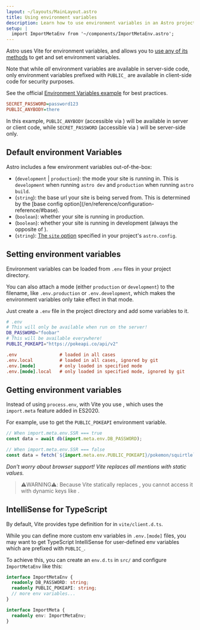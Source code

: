 ```yaml
---
layout: ~/layouts/MainLayout.astro
title: Using environment variables
description: Learn how to use environment variables in an Astro project.
setup: |
  import ImportMetaEnv from '~/components/ImportMetaEnv.astro';
---
```


Astro uses Vite for environment variables, and allows you to [use any of its methods](https://vitejs.dev/guide/env-and-mode.html) to get and set environment variables.

Note that while _all_ environment variables are available in server-side code, only environment variables prefixed with `PUBLIC_` are available in client-side code for security purposes.

See the official [Environment Variables example](https://github.com/withastro/astro/tree/main/examples/env-vars) for best practices.

```ini
SECRET_PASSWORD=password123
PUBLIC_ANYBODY=there
```
<p>
In this example, <code>PUBLIC_ANYBODY</code> (accessible via <ImportMetaEnv path=".PUBLIC_ANYBODY" />) will be available in server or client code, while <code>SECRET_PASSWORD</code> (accessible via <ImportMetaEnv path=".SECRET_PASSWORD" />) will be server-side only.
</p>

## Default environment Variables

Astro includes a few environment variables out-of-the-box:
<ul>
<li> <ImportMetaEnv path=".MODE" /> (<code>development</code> | <code>production</code>): the mode your site is running in. This is <code>development</code> when running <code>astro dev</code> and <code>production</code> when running <code>astro build</code>.</li>

<li> <ImportMetaEnv path=".BASE_URL" /> (<code>string</code>): the base url your site is being served from. This is determined by the [base config option](/en/reference/configuration-reference/#base).</li>

<li> <ImportMetaEnv path=".PROD" /> (<code>boolean</code>): whether your site is running in production.</li>

<li> <ImportMetaEnv path=".DEV" /> (<code>boolean</code>): whether your site is running in development (always the opposite of <ImportMetaEnv path=".PROD" />).</li>
<li><ImportMetaEnv path=".SITE" /> (<code>string</code>): <a href="/en/reference/configuration-reference/#site">The <code>site</code> option</a> specified in your project's <code>astro.config</code>.</li>
</ul>

## Setting environment variables

Environment variables can be loaded from `.env` files in your project directory.

You can also attach a mode (either `production` or `development`) to the filename, like `.env.production` or `.env.development`, which makes the environment variables only take effect in that mode.

Just create a `.env` file in the project directory and add some variables to it.

```bash
# .env
# This will only be available when run on the server!
DB_PASSWORD="foobar"
# This will be available everywhere!
PUBLIC_POKEAPI="https://pokeapi.co/api/v2"
```

```ini
.env                # loaded in all cases
.env.local          # loaded in all cases, ignored by git
.env.[mode]         # only loaded in specified mode
.env.[mode].local   # only loaded in specified mode, ignored by git
```

## Getting environment variables

<p>

Instead of using `process.env`, with Vite you use <ImportMetaEnv />, which uses the `import.meta` feature added in ES2020.
</p>
<p>

For example, use <ImportMetaEnv path=".PUBLIC_POKEAPI" /> to get the `PUBLIC_POKEAPI` environment variable.
</p>

```js
// When import.meta.env.SSR === true
const data = await db(import.meta.env.DB_PASSWORD);

// When import.meta.env.SSR === false
const data = fetch(`${import.meta.env.PUBLIC_POKEAPI}/pokemon/squirtle`);
```

_Don't worry about browser support! Vite replaces all <ImportMetaEnv /> mentions with static values._


> ⚠️WARNING⚠️:
> Because Vite statically replaces <ImportMetaEnv />, you cannot access it with dynamic keys like <ImportMetaEnv path="[key]" />.



## IntelliSense for TypeScript

<p>

By default, Vite provides type definition for <ImportMetaEnv /> in `vite/client.d.ts`. 
</p>

While you can define more custom env variables in `.env.[mode]` files, you may want to get TypeScript IntelliSense for user-defined env variables which are prefixed with `PUBLIC_`.

To achieve this, you can create an `env.d.ts` in `src/` and configure `ImportMetaEnv` like this:

```ts
interface ImportMetaEnv {
  readonly DB_PASSWORD: string;
  readonly PUBLIC_POKEAPI: string;
  // more env variables...
}

interface ImportMeta {
  readonly env: ImportMetaEnv;
}
```
